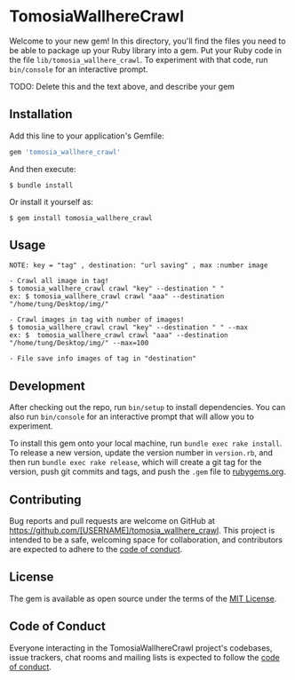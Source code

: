 # TomosiaWallhereCrawl

Welcome to your new gem! In this directory, you'll find the files you need to be able to package up your Ruby library into a gem. Put your Ruby code in the file `lib/tomosia_wallhere_crawl`. To experiment with that code, run `bin/console` for an interactive prompt.

TODO: Delete this and the text above, and describe your gem

## Installation

Add this line to your application's Gemfile:

```ruby
gem 'tomosia_wallhere_crawl'
```

And then execute:

    $ bundle install

Or install it yourself as:

    $ gem install tomosia_wallhere_crawl

## Usage
```
NOTE: key = "tag" , destination: "url saving" , max :number image

- Crawl all image in tag!
$ tomosia_wallhere_crawl crawl "key" --destination " "
ex: $ tomosia_wallhere_crawl crawl "aaa" --destination "/home/tung/Desktop/img/"

- Crawl images in tag with number of images!
$ tomosia_wallhere_crawl crawl "key" --destination " " --max
ex: $  tomosia_wallhere_crawl crawl "aaa" --destination "/home/tung/Desktop/img/" --max=100

- File save info images of tag in "destination"
```
## Development

After checking out the repo, run `bin/setup` to install dependencies. You can also run `bin/console` for an interactive prompt that will allow you to experiment.

To install this gem onto your local machine, run `bundle exec rake install`. To release a new version, update the version number in `version.rb`, and then run `bundle exec rake release`, which will create a git tag for the version, push git commits and tags, and push the `.gem` file to [rubygems.org](https://rubygems.org).

## Contributing

Bug reports and pull requests are welcome on GitHub at https://github.com/[USERNAME]/tomosia_wallhere_crawl. This project is intended to be a safe, welcoming space for collaboration, and contributors are expected to adhere to the [code of conduct](https://github.com/[USERNAME]/tomosia_wallhere_crawl/blob/master/CODE_OF_CONDUCT.md).


## License

The gem is available as open source under the terms of the [MIT License](https://opensource.org/licenses/MIT).

## Code of Conduct

Everyone interacting in the TomosiaWallhereCrawl project's codebases, issue trackers, chat rooms and mailing lists is expected to follow the [code of conduct](https://github.com/[USERNAME]/tomosia_wallhere_crawl/blob/master/CODE_OF_CONDUCT.md).
